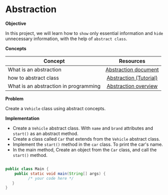 # Abstraction

**Objective**

In this project, we will learn how to `show` only essential information and `hide` unnecessary information, with the help of `abstract class`.


**Concepts**

| Concept   |      Resources      |
|----------|:-------------:|
|What is an abstraction | [Abstraction document](https://stackify.com/oop-concept-abstraction/)|
|how to abstract class| [Abstraction (Tutorial)](https://www.youtube.com/watch?v=52frlN8webg)|
|What is an abstraction in programming|[Abstraction overview](https://www.youtube.com/watch?v=L1-zCdrx8Lk)|


**Problem**

Create  a `Vehicle` class using abstract concepts.

**Implementation**

* Create a `Vehicle` abstract class. With `name` and `brand` attributes and `start()` as an abstract method.
* Create a class called `Car` that extends from the `Vehicle` abstract class.
* Implement the `start()` method in the `car` class. To print the car's name.
* In the main method, Create an object from the `Car` class, and call the `start()` method.

```Java

public class Main {
    public static void main(String[] args) {
          /* your code here */
   }
}


```
